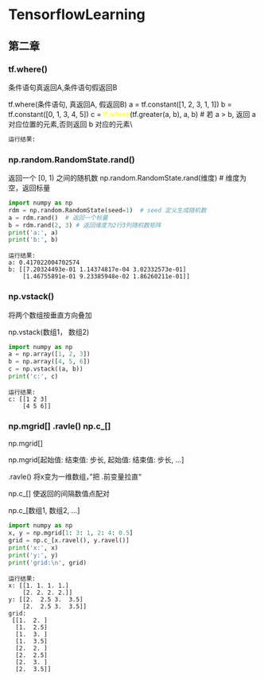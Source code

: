# TensorflowLearning


## 第二章

### tf.where()

条件语句真返回A,条件语句假返回B

tf.where(条件语句, 真返回A, 假返回B)
a = tf.constant([1, 2, 3, 1, 1])
b = tf.constant([0, 1, 3, 4, 5])
c = <span style='color: yellow;'>tf.where</span>(tf.greater(a, b), a, b)  # 若 a > b, 返回 a 对应位置的元素,否则返回 b 对应的元素\

```python
运行结果:

```



### np.random.RandomState.rand()
返回一个 [0, 1) 之间的随机数
np.random.RandomState.rand(维度)  # 维度为空，返回标量

```python
import numpy as np
rdm = np.random.RandomState(seed=1)  # seed 定义生成随机数
a = rdm.rand()  # 返回一个标量
b = rdm.rand(2, 3) # 返回维度为2行3列随机数矩阵
print('a:', a)
print('b:', b)
```
```
运行结果:
a: 0.417022004702574
b: [[7.20324493e-01 1.14374817e-04 3.02332573e-01]
	[1.46755891e-01 9.23385948e-02 1.86260211e-01]]
```

### np.vstack()

将两个数组按垂直方向叠加

np.vstack(数组1， 数组2)

```python
import numpy as np
a = np.array([1, 2, 3])
b = np.array([4, 5, 6])
c = np.vstack((a, b))
print('c:', c)
```

```
运行结果:
c: [[1 2 3]
 	[4 5 6]]
```

### np.mgrid[]   .ravle()    np.c_[]

np.mgrid[]

np.mgrid[起始值: 结束值: 步长, 起始值: 结束值: 步长, ...]

.ravle()   将x变为一维数组，”把 .前变量拉直“

np.c_[]  使返回的间隔数值点配对

np.c_[数组1, 数组2, ...]

```python
import numpy as np
x, y = np.mgrid[1: 3: 1, 2: 4: 0.5]
grid = np.c_[x.ravel(), y.ravel()]
print('x:', x)
print('y:', y)
print('grid:\n', grid)
```

```
运行结果:
x: [[1. 1. 1. 1.]
	[2. 2. 2. 2.]]
y: [[2.  2.5 3.  3.5]
	[2.  2.5 3.  3.5]]
grid:
 [[1.  2. ]
  [1.  2.5]
  [1.  3. ]
  [1.  3.5]
  [2.  2. ]
  [2.  2.5]
  [2.  3. ]
  [2.  3.5]]
```

